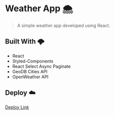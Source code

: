 # Weather App :cloud_with_snow:

> A simple weather app developed using React.

## Built With 🌩️

- React
- Styled-Components
- React Select Async Paginate
- GeoDB Cities API
- OpenWeather API

## Deploy ☁️

[Deploy Link](https://weather-app-emanuele-panesi.netlify.app/)
